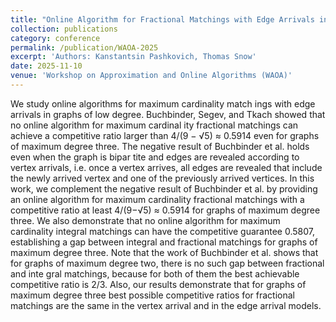 ```yaml
---
title: "Online Algorithm for Fractional Matchings with Edge Arrivals in Graphs of Maximum Degree Three"
collection: publications
category: conference
permalink: /publication/WAOA-2025
excerpt: 'Authors: Kanstantsin Pashkovich, Thomas Snow'
date: 2025-11-10
venue: 'Workshop on Approximation and Online Algorithms (WAOA)'
---
```

<!---
slidesurl: 'http://academicpages.github.io/files/slides1.pdf'
paperurl: 'http://academicpages.github.io/files/paper1.pdf'
bibtexurl: 'http://academicpages.github.io/files/bibtex1.bib'
citation: 'Your Name, You. (2009). &quot;Paper Title Number 1.&quot; <i>Journal 1</i>. 1(1).'
-->

We study online algorithms for maximum cardinality match
ings with edge arrivals in graphs of low degree. Buchbinder, Segev,
 and Tkach showed that no online algorithm for maximum cardinal
ity fractional matchings can achieve a competitive ratio larger than
 4/(9 − √5) ≈ 0.5914 even for graphs of maximum degree three. The
 negative result of Buchbinder et al. holds even when the graph is bipar
tite and edges are revealed according to vertex arrivals, i.e. once a vertex
 arrives, all edges are revealed that include the newly arrived vertex and
 one of the previously arrived vertices. In this work, we complement the
 negative result of Buchbinder et al. by providing an online algorithm
 for maximum cardinality fractional matchings with a competitive ratio
 at least 4/(9−√5) ≈ 0.5914 for graphs of maximum degree three. We also
 demonstrate that no online algorithm for maximum cardinality integral
 matchings can have the competitive guarantee 0.5807, establishing a gap
 between integral and fractional matchings for graphs of maximum degree
 three. Note that the work of Buchbinder et al. shows that for graphs of
 maximum degree two, there is no such gap between fractional and inte
gral matchings, because for both of them the best achievable competitive
 ratio is 2/3. Also, our results demonstrate that for graphs of maximum
 degree three best possible competitive ratios for fractional matchings are
 the same in the vertex arrival and in the edge arrival models.
